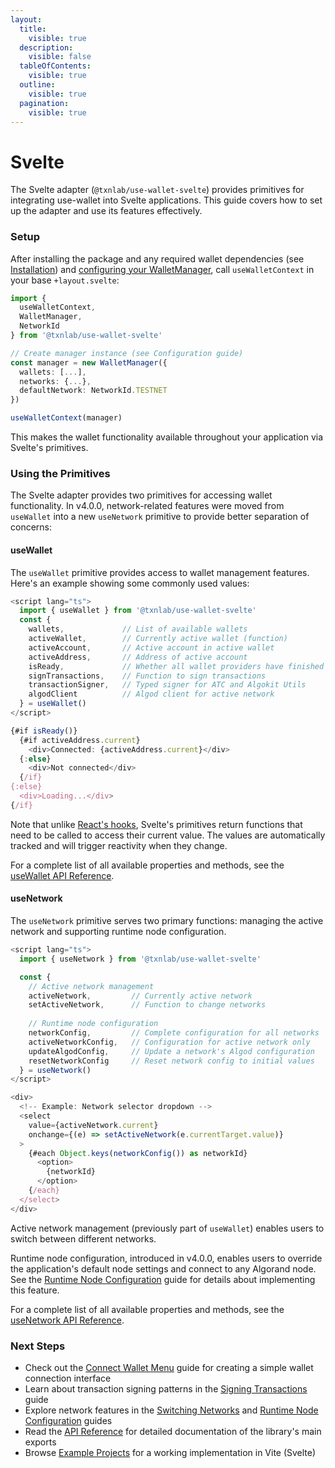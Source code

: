 ```yaml
---
layout:
  title:
    visible: true
  description:
    visible: false
  tableOfContents:
    visible: true
  outline:
    visible: true
  pagination:
    visible: true
---
```


# Svelte

The Svelte adapter (`@txnlab/use-wallet-svelte`) provides primitives for integrating use-wallet into Svelte applications. This guide covers how to set up the adapter and use its features effectively.

### Setup

After installing the package and any required wallet dependencies (see [Installation](../getting-started/installation.md)) and [configuring your WalletManager](../getting-started/configuration.md), call `useWalletContext` in your base `+layout.svelte`:

```ts
import {
  useWalletContext,
  WalletManager,
  NetworkId
} from '@txnlab/use-wallet-svelte'

// Create manager instance (see Configuration guide)
const manager = new WalletManager({
  wallets: [...],
  networks: {...},
  defaultNetwork: NetworkId.TESTNET
})

useWalletContext(manager)
```

This makes the wallet functionality available throughout your application via Svelte's primitives.

### Using the Primitives

The Svelte adapter provides two primitives for accessing wallet functionality. In v4.0.0, network-related features were moved from `useWallet` into a new `useNetwork` primitive to provide better separation of concerns:

#### useWallet

The `useWallet` primitive provides access to wallet management features. Here's an example showing some commonly used values:

```typescript
<script lang="ts">
  import { useWallet } from '@txnlab/use-wallet-svelte'
  const { 
    wallets,             // List of available wallets
    activeWallet,        // Currently active wallet (function)
    activeAccount,       // Active account in active wallet
    activeAddress,       // Address of active account
    isReady,             // Whether all wallet providers have finished initialization
    signTransactions,    // Function to sign transactions
    transactionSigner,   // Typed signer for ATC and Algokit Utils
    algodClient          // Algod client for active network
  } = useWallet()
</script>

{#if isReady()}
  {#if activeAddress.current}
    <div>Connected: {activeAddress.current}</div>
  {:else}
    <div>Not connected</div>
  {/if}
{:else}
  <div>Loading...</div>
{/if}
```

Note that unlike [React's hooks](react.md#using-the-hooks), Svelte's primitives return functions that need to be called to access their current value. The values are automatically tracked and will trigger reactivity when they change.

For a complete list of all available properties and methods, see the [useWallet API Reference](../api-reference/usewallet.md).

#### useNetwork

The `useNetwork` primitive serves two primary functions: managing the active network and supporting runtime node configuration.

```typescript
<script lang="ts">
  import { useNetwork } from '@txnlab/use-wallet-svelte'

  const {
    // Active network management
    activeNetwork,         // Currently active network
    setActiveNetwork,      // Function to change networks
    
    // Runtime node configuration
    networkConfig,         // Complete configuration for all networks
    activeNetworkConfig,   // Configuration for active network only
    updateAlgodConfig,     // Update a network's Algod configuration
    resetNetworkConfig     // Reset network config to initial values
  } = useNetwork()
</script>

<div>
  <!-- Example: Network selector dropdown -->
  <select
    value={activeNetwork.current}
    onchange={(e) => setActiveNetwork(e.currentTarget.value)}
  >
    {#each Object.keys(networkConfig()) as networkId}
      <option>
        {networkId}
      </option>
    {/each}
  </select>
</div>
```

Active network management (previously part of `useWallet`) enables users to switch between different networks.

Runtime node configuration, introduced in v4.0.0, enables users to override the application's default node settings and connect to any Algorand node. See the [Runtime Node Configuration](../guides/runtime-node-configuration.md) guide for details about implementing this feature.

For a complete list of all available properties and methods, see the [useNetwork API Reference](../api-reference/usenetwork.md).

### Next Steps

* Check out the [Connect Wallet Menu](../guides/connect-wallet-menu.md) guide for creating a simple wallet connection interface
* Learn about transaction signing patterns in the [Signing Transactions](../guides/signing-transactions.md) guide
* Explore network features in the [Switching Networks](../guides/switching-networks.md) and [Runtime Node Configuration](../guides/runtime-node-configuration.md) guides
* Read the [API Reference](broken-reference) for detailed documentation of the library's main exports
* Browse [Example Projects](../resources/example-projects.md) for a working implementation in Vite (Svelte)
